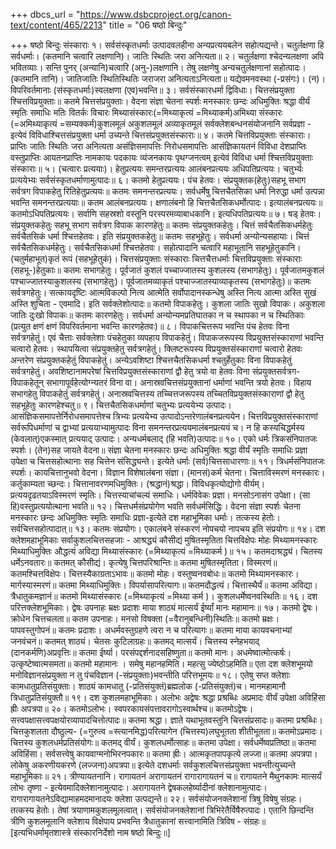 +++
dbcs_url = "https://www.dsbcproject.org/canon-text/content/465/2213"
title = "06 षष्ठो बिन्दुः"

+++
षष्ठो बिन्दुः
संस्काराः
१। सर्वसंस्कृतधर्माः उत्पादवलहीना अन्यप्रत्ययबलेन सहोत्पद्यन्ते। चतुर्लक्षणा हि सर्वधर्माः। (कतमानि चत्वारि लक्षणानि)। जातिः स्थितिः जरा अनित्यता॥
२। चतुर्लक्षणा श्चेदन्यलक्षणा अपि भवितव्याः। सन्ति पुनर् (अन्यानि)चत्वारि (अनु-)लक्षणानि। तेषु लक्षणेषु अन्यचतुर्लक्षणानां सहोत्पादः। (कतमानि तानि)। जातिजातिः स्थितिस्थितिः जराजरा अनित्यताऽनित्यता॥ यद्येवमनवस्था (-प्रसंगः)। (न)। विपरिवर्तमानाः (संस्कृतधर्माः)स्वलक्षणा (एव)भवन्ति॥
३। सर्वसंस्कारधर्मा द्विविधाः। चित्तसंप्रयुक्ता श्चित्तविप्रयुक्ताः॥ कतमे चित्तसंप्रयुक्ताः। वेदना संज्ञा चेतना स्पर्शः मनस्कारः छन्दः अधिमुक्तिः श्रद्धा वीर्यं स्मृतिः समाधिः मतिः वितर्कः विचारः मिथ्यासंस्कारः(=मिथ्याकृत्यं =मिथ्याकर्म)अमिथ्या संस्कारः (=अमिथ्याकृत्यं =सम्यक्कर्म)कुशलमूलं अकुशलमूलं अव्याकृतमूलं सर्वक्लेशबन्धनसंयोजनानि सर्वप्रज्ञा - इत्येवं विविधाश्चित्तसंप्रयुक्ता धर्मा उच्यन्ते चित्तसंप्रयुक्तसंस्काराः॥
४। कतमे चित्तविप्रयुक्ताः संस्काराः। प्राप्तिः जातिः स्थितिः जरा अनित्यता असंज्ञिसमापत्तिः निरोधसमापत्तिः आसंज्ञिकायतनं विविधा देशप्राप्तिः वस्तुप्राप्तिः आयतनप्राप्तिः नामकायः पदकायः व्यंजनकायः पृथग्जनत्वम् इत्येवं विविधा धर्मा श्चित्तविप्रयुक्ताः संस्काराः॥
५। (चत्वारः प्रत्ययाः)। हेतुप्रत्ययः समन्तरप्रत्ययः आलंबनप्रत्ययः अधिपतिप्रत्ययः। चतुर्भ्यः प्रत्ययेभ्यः सर्वसंस्कृतधर्माणामुत्पादः॥
६। कतमो हेतुप्रत्ययः। पंच हेतवः। संप्रयुक्तक(हेतुः)सहभू सभाग सर्वत्रग विपाकहेतु रितिहेतुप्रत्ययः॥ कतमः समनन्तरप्रत्ययः। सर्वधर्मेषु चित्तचैतसिका धर्मा निरुद्धा धर्मा उत्पन्ना भवन्ति समनन्तरप्रत्ययाः॥ कतम आलंबनप्रत्ययः। क्षणालंबनो हि चित्तचैतसिकधर्मोत्पादः। इत्यालंबनप्रत्ययः॥ कतमोऽधिपतिप्रत्ययः। सर्वाणि सहस्रशो वस्तूनि परस्परमव्याबाधकानि। इत्यधिपतिप्रत्ययः॥
७। षड् हेतवः। संप्रयुक्तकहेतुः सहभू सभाग सर्वत्रग विपाक कारणहेतुः॥ कतमः संप्रयुक्तकहेतुः। चित्तं सर्वचैतसिकधर्महेतुः सर्वचैतसिकं धर्मा श्चित्तहेतवः। इति संप्रयुक्तकहेतुः॥ कतमः सहभूहेतुः। सर्वधर्मा अन्योन्यसहायाः। चित्तं सर्वचैतसिकधर्महेतुः। सर्वचैतसिकधर्मा श्चित्तहेतवः। सहोत्पादानि चत्वारि महाभूतानि सहभूहेतुकानि। (चतुर्महाभूत)कृतं रूपं (सहभूहेतुकं)। चित्तसंप्रयुक्ताः संस्काराः चित्तचैत्तधर्माः चित्तविप्रयुक्ताः संस्काराः (सहभू-)हेतुकाः॥ कतमः सभागहेतुः। पूर्वजातं कुशलं पच्चाज्जातस्य कुशलस्य (सभागहेतुः)। पूर्वजातमकुशलं पश्चाज्जातस्याकुशलस्य (सभागहेतुः)। पूर्वजातमव्याकृतं पश्चाज्जातस्याव्याकृतस्य (सभागहेतुः)॥ कतमः सर्वत्रगहेतुः। सत्कायदृष्टिः आत्मविकल्पो नित्य आत्मेति सर्वोपादानस्कन्धेषु अस्ति नित्य आत्मा अस्ति सुखं अस्ति शुचिता - एवमादि। इति सर्वक्लेशोत्पादः॥ कतमो विपाकहेतुः। कुशला जातिः सुखो विपाकः। अकुशला जातिः दुःखो विपाकः॥ कतमः कारणहेतुः। सर्वधर्मा अन्योन्यमप्रतिघातका न च स्थापका न च स्थितिकाः (प्रत्युत क्षणं क्षणं विपरिवर्तमाना भवन्ति कारणहेतवः)॥
८। विपाकचित्तरूप भवन्ति पंच हेतवः विना सर्वत्रगहेतुं। एवं चैत्ताः सर्वक्लेशाः पंचहेतुका व्यपहाय विपाकहेतुं। विपाकजरूपस्य विप्रयुक्तसंस्काराणां भवन्ति चत्वारो हेतवः। स्थापयित्वा संप्रयुक्तहेतु सर्वत्रगहेतुं। क्लिष्टरूपस्य विप्रयुक्तसंस्काराणां चत्वारो हेतवः अन्तरेण संप्रयुक्तकहेतुं विपाकहेतुं। अन्येऽवशिष्टा श्चित्तचैतसिकधर्मा श्चतुर्हेतुकाः विना विपाकहेतुं सर्वत्रगहेतुं। अवशिष्टानामपरेषां चित्तविप्रयुक्तसंस्काराणां द्वौ हेतु त्रयो वा हेतवः विना संप्रयुक्तसर्वत्रग-विपाकहेतून् सभागापूर्वहेत्योग्न्यतरं विना वा। अनास्रवचित्तसंप्रयुक्तानां धर्माणां भवन्ति त्रयो हेतवः। विहाय सभागहेतु विपाकहेतुं सर्वत्रगहेतुं। अनास्रवचित्तस्य तच्चित्तजरूपस्य तच्चितविप्रयुक्तसंस्काराणां द्वौ हेतु सहभूहेतुः कारणहेश्चतु॥
९। चित्तचैतसिकधर्माणां चतुभ्यः प्रत्ययेभ्य उत्पादः। आसंज्ञिकसमापत्तेर्निरोधसमापत्तेश्च त्रिभ्यः प्रत्ययेभ्य उत्पादोऽन्तरेणालंबनप्रत्ययेन। चित्तविप्रयुक्तसंस्काराणां सर्वरूपिधर्माणां च द्वाभ्यां प्रत्ययाभ्यामुत्पादः विना समनन्तरप्रत्ययमालंबनप्रत्ययं च। न हि कस्यचिद्धर्मस्य (केवलात्)एकस्मात् प्रत्ययाद् उत्पादः। अन्यधर्मबलाद् (हि भवति)उत्पादः॥
१०। एको धर्मः त्रिकसंनिपातजः स्पर्शः। (तेन)सह जायते वेदना॥ संज्ञा चेतना मनस्कारः छन्दः अधिमुक्तिः श्रद्धा वीर्यं स्मृतिः समाधिः प्रज्ञा उपेक्षा च चित्तसहोत्थानाः सह चित्तेन संसिद्ध्यन्ते। इत्येते धर्माः (सर्व)चित्तसाधारणाः॥
११। त्रिधर्मसंनिपातजः स्पर्शः। कायचित्तानुभवो वेदना। विज्ञान विशेषालंबना संज्ञा। (मानसं)कर्म चेतना। चित्ताविस्मरणं मनस्कारः। कर्तुकाम्यता च्छन्दः। चित्तानावरणमधिमुक्तिः। (श्रद्धानं)श्रद्धा। विविधकृत्योद्योगो वीर्यम्। प्रत्ययदृढतयाऽविस्मरणं स्मृतिः। चित्तस्याचांचल्यं समाधिः। धर्मविवेकः प्रज्ञा। मनसोऽनासंग उपेक्षा। (सा हि)वस्तुप्रत्ययोत्थाना भवति॥
१२। चित्तधर्मसंप्रयोगेण भवति सर्वधर्मसिद्धिः। वेदना संज्ञा स्पर्शः चेतना मनस्कारः छन्दः अधिमुक्तिः स्मृतिः समाधिः प्रज्ञा-इत्येते दश महाभूमिका धर्माः। तत्कस्य हेतोः। सर्वचित्तसहोत्पादात्॥
१३। कतमः संप्रयोगः। एकालंबने संस्करणं नोपचयो नापचय इति संप्रयोगः॥
१४। दश क्लेशमहाभूमिकाः सर्वाकुशलचित्तसहजाः - आश्रद्ध्यं कौसीद्यं मुषितस्मृतिता चित्तविक्षेपः मोहः मिथ्यामनस्कारः मिथ्याधिमुक्तिः औद्धत्यं अविद्या मिथ्यासंस्कारः (=मिथ्याकृत्यं =मिथ्याकर्म )॥
१५। कतमदाश्रद्ध्यं। चितस्य धर्मेऽनवतारः॥ कतमत् कौसीद्यं। कृत्येषु चित्तपरिश्रान्तिः॥ कतमा मुषितस्मृतिता। विस्मरणं॥ कतमश्चित्तविक्षेपः। चित्तस्यैकाग्रताऽभावः॥ कतमो मोहः। वस्तुष्वनवबोधः॥ कतमो मिथ्यामनस्कारः। मार्गस्यास्मरणं॥ कतमा मिथ्याधिमुक्तिः। विपर्यासापरित्यागः॥ कतमदौद्धत्यं। चित्तास्थैर्यं॥ कतमा अविद्या। त्रैधातुकमज्ञानं॥ कतमो मिथ्यासंस्कारः (=मिथ्याकृत्यं =मिथ्या कर्म )। कुशलधर्मेष्वनवस्थितिः॥
१६। दश परित्तक्लेशभूमिकाः। द्वेषः उपनाहः म्रक्षः प्रदाशः माया शाठ्यं मात्सर्यं ईर्ष्यां मानः महामानः॥
१७। कतमो द्वेषः। क्रोधेन चित्तचलता॥ कतम उपनाहः। मनसो विषक्ता (=वैरानुबन्धिनी)स्थितिः॥ कतमो म्रक्षः। पापवस्तुगोपनं॥ कतमः प्रदाशः। अधर्मवस्तुग्रहणे त्वरा न च परित्यागः॥ कतमा माया कायवचनाभ्यां जनवंचनं॥ कतमत् शाठ्यं। चेतसः कुटिलाग्रहः॥ कतमद् मात्सर्यं। चित्तस्य स्नेहभयाद् (दानकर्मणि)अप्रवृत्तिः॥ कतमा ईर्ष्या। परसंपद्दर्शनादसहिष्णुता॥ कतमो मानः। अधमेष्वात्मोत्कर्षः। उत्कृष्टेष्वात्मसमता॥ कतमो महामानः । समेषु महानहमिति। महत्सु ज्येष्ठोऽहमिति॥ एता दश क्लेशभूमयो मनोविज्ञानसंप्रयुक्ता न तु पंचविज्ञान (-संप्रयुक्ताः)भवन्तीति परित्तभूमयः॥
१८। एतेषु सप्त क्लेशाः कामधातुप्रतिसंयुक्ताः। शाठ्यं कामधातु (-प्रतिसंयुक्तं)ब्रह्मलोक (-प्रतिसंयुक्तं)च। मानमहामानौ त्रिधातुप्रतिसंयुक्तौ॥
१९। दश कुशलमहाभूमिकाः। अलोभः अद्वेषः श्रद्धा प्रश्रब्धिः अप्रमादः वीर्यं उपेक्षा अविहिंसा ह्रीः अपत्रपा॥
२०। कतमोऽलोभः। स्वपरकायसंपत्तावरागोऽस्वार्थश्च॥ कतमोऽद्वेषः। सत्त्वपक्षासत्त्वपक्षयोरव्यापादचित्तोत्पादः॥ कतमा श्रद्धा। ज्ञाते यथाभूतवस्तुनि चित्तसंप्रसादः॥ कतमा प्रश्रब्धिः। चित्तकुशलता दौष्ठुल्य- (=गुरुत्व =स्त्यानमिद्ध)परित्यागेन (चित्तस्य)लघुभूतता शीतीभूतता॥ कतमोऽप्रमादः। चित्तस्य कुशलधर्मप्रतिसंयोगः॥ कतमद् वीर्यं। कुशलधर्मोत्साहः॥ कतमा उपेक्षा। सर्वधर्मेष्वप्रतिष्ठा॥ कतमा अविहिंसा। सर्वसत्त्वेषु कायवाग्मनोभिरनपकारः॥ कतमा ह्रीः। आत्मकृतपापकृत्ये लज्जा॥ कतमा अपत्रपा। लोकेषु अकरणीयकरणे (लज्जना)अपत्रपा॥ इत्येते दशधर्माः सर्वकुशलचित्तसंप्रयुक्ता भवन्तीत्युच्यन्ते महाभूमिकाः॥
२१। त्रीण्यायतनानि। रागायतनं अरागायतनं रागारागायतनं च॥ रागायतने मैथुनकामः मात्सर्यं लोभः तृष्णा - इत्येवमादिक्लेशानामुत्पादः। अरागायतने द्वेषकलहेर्ष्यादीनां क्लेशानामुत्पादः। रागारागायतनेऽविद्यामाहमदमानादयः क्लेशा उत्पद्यन्ते॥
२२। सर्वसंयोजनक्लेशानां त्रिषु विषेषु संग्रहः। तत्कस्य हेतोः। तेषां त्रयाणामकुशलमूलत्वात्। सर्वसंयोजनक्लेशानां त्रिभिरेतैर्विषैरुत्पादः। एतानि छिन्दन्ति त्रीणि कुशलमूलानि क्लेशाय विक्षेपाय प्रभवन्ति त्रैधातुकानां सत्त्वानामिति त्रिविष - संग्रहः॥
[इत्यभिधर्मामृतशास्त्रे संस्कारनिर्देशो नाम षष्ठो बिन्दुः॥]
